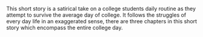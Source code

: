 This short story is a satirical take
on a college students daily
routine as they attempt to survive
the average day of college. It follows
the struggles of every day life in an
exaggerated sense, there are three chapters
in this short story which encompass the entire
college day.